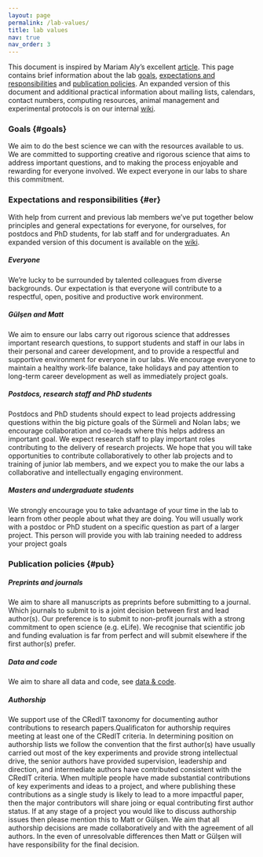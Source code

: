 ```yaml
---
layout: page
permalink: /lab-values/
title: lab values
nav: true
nav_order: 3
---
```


This document is inspired by Mariam Aly’s excellent [article](https://www.nature.com/articles/d41586-018-06167-w). This page contains brief information about the lab [goals](#goals), [expectations and responsibilities](#er) and [publication policies](#pub). An expanded version of this document and additional practical information about mailing lists, calendars, contact numbers, computing resources, animal management and experimental protocols is on our internal [wiki](https://www.wiki.ed.ac.uk/pages/viewpage.action?pageId=376674941).

### Goals {#goals}
We aim to do the best science we can with the resources available to us. We are committed to supporting creative and rigorous science that aims to address important questions, and to making the process enjoyable and rewarding for everyone involved. We expect everyone in our labs to share this commitment.


### Expectations and responsibilities {#er}
With help from current and previous lab members we’ve put together below principles and general expectations for everyone, for ourselves, for postdocs and PhD students, for lab staff and for undergraduates. An expanded version of this document is available on the [wiki](https://www.wiki.ed.ac.uk/pages/viewpage.action?pageId=376674941). 

##### *Everyone*
We’re lucky to be surrounded by talented colleagues from diverse backgrounds. Our expectation is that everyone will contribute to a respectful, open, positive and productive work environment.

##### *Gülşen and Matt*
We aim to ensure our labs carry out rigorous science that addresses important research questions, to support students and staff in our labs in their personal and career development, and to provide a respectful and supportive environment for everyone in our labs. We encourage everyone to maintain a healthy work-life balance, take holidays and pay attention to long-term career development as well as immediately project goals.

##### *Postdocs, research staff and PhD students*
Postdocs and PhD students should expect to lead projects addressing questions within the big picture goals of the Sürmeli and Nolan labs; we encourage collaboration and co-leads where this helps address an important goal. We expect research staff to play important roles contributing to the delivery of research projects. We hope that you will take opportunities to contribute collaboratively to other lab projects and to training of junior lab members, and we expect you to make the our labs a collaborative and intellectually engaging environment.

##### *Masters and undergraduate students*
We strongly encourage you to take advantage of your time in the lab to learn from other people about what they are doing. You will usually work with a postdoc or PhD student on a specific question as part of a larger project. This person will provide you with lab training needed to address your project goals



### Publication policies {#pub}

##### *Preprints and journals*
We aim to share all manuscripts as preprints before submitting to a journal. Which journals to submit to is a joint decision between first and lead author(s). Our preference is to submit to non-profit journals with a strong commitment to open science (e.g. eLife). We recognise that scientific job and funding evaluation is far from perfect and will submit elsewhere if the first author(s) prefer.


##### *Data and code*
We aim to share all data and code, see [data & code](/data-and-code).

##### *Authorship*
We support use of the CRedIT taxonomy for documenting author contributions to research papers.Qualificaton for authorship requires meeting at least one of the CRedIT criteria. In determining position on authorship lists we follow the convention that the first author(s) have usually carried out most of the key experiments and provide strong intellectual drive, the senior authors have provided supervision, leadership and direction, and intermediate authors have contributed consistent with the CRedIT criteria. When multiple people have made substantial contributions of key experiments and ideas to a project, and where publishing these contributions as a single study is likely to lead to a more impactful paper, then the major contributors will share joing or equal contributing first author status. If at any stage of a project you would like to discuss authorship issues then please mention this to Matt or Gülşen. We aim that all authorship decisions are made collaboratively and with the agreement of all authors. In the even of unresolvable differences then Matt or Gülşen will have responsibility for the final decision.
